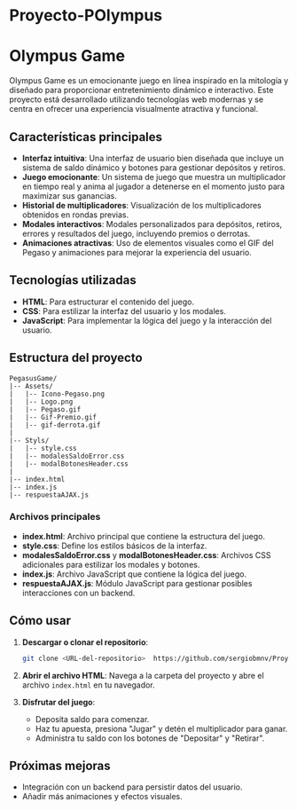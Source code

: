 # Proyecto-POlympus
# Olympus Game

Olympus Game es un emocionante juego en línea inspirado en la mitología y diseñado para proporcionar entretenimiento dinámico e interactivo. Este proyecto está desarrollado utilizando tecnologías web modernas y se centra en ofrecer una experiencia visualmente atractiva y funcional.

## Características principales

- **Interfaz intuitiva**: Una interfaz de usuario bien diseñada que incluye un sistema de saldo dinámico y botones para gestionar depósitos y retiros.
- **Juego emocionante**: Un sistema de juego que muestra un multiplicador en tiempo real y anima al jugador a detenerse en el momento justo para maximizar sus ganancias.
- **Historial de multiplicadores**: Visualización de los multiplicadores obtenidos en rondas previas.
- **Modales interactivos**: Modales personalizados para depósitos, retiros, errores y resultados del juego, incluyendo premios o derrotas.
- **Animaciones atractivas**: Uso de elementos visuales como el GIF del Pegaso y animaciones para mejorar la experiencia del usuario.

## Tecnologías utilizadas

- **HTML**: Para estructurar el contenido del juego.
- **CSS**: Para estilizar la interfaz del usuario y los modales.
- **JavaScript**: Para implementar la lógica del juego y la interacción del usuario.

## Estructura del proyecto

```
PegasusGame/
|-- Assets/
|   |-- Icono-Pegaso.png
|   |-- Logo.png
|   |-- Pegaso.gif
|   |-- Gif-Premio.gif
|   |-- gif-derrota.gif
|
|-- Styls/
|   |-- style.css
|   |-- modalesSaldoError.css
|   |-- modalBotonesHeader.css
|
|-- index.html
|-- index.js
|-- respuestaAJAX.js
```

### Archivos principales

- **index.html**: Archivo principal que contiene la estructura del juego.
- **style.css**: Define los estilos básicos de la interfaz.
- **modalesSaldoError.css** y **modalBotonesHeader.css**: Archivos CSS adicionales para estilizar los modales y botones.
- **index.js**: Archivo JavaScript que contiene la lógica del juego.
- **respuestaAJAX.js**: Módulo JavaScript para gestionar posibles interacciones con un backend.

## Cómo usar

1. **Descargar o clonar el repositorio**:
   ```bash
   git clone <URL-del-repositorio>  https://github.com/sergiobmnv/Proyecto-Pegasus.git
   ```
2. **Abrir el archivo HTML**:
   Navega a la carpeta del proyecto y abre el archivo `index.html` en tu navegador.

3. **Disfrutar del juego**:
   - Deposita saldo para comenzar.
   - Haz tu apuesta, presiona "Jugar" y detén el multiplicador para ganar.
   - Administra tu saldo con los botones de "Depositar" y "Retirar".

## Próximas mejoras

- Integración con un backend para persistir datos del usuario.
- Añadir más animaciones y efectos visuales.